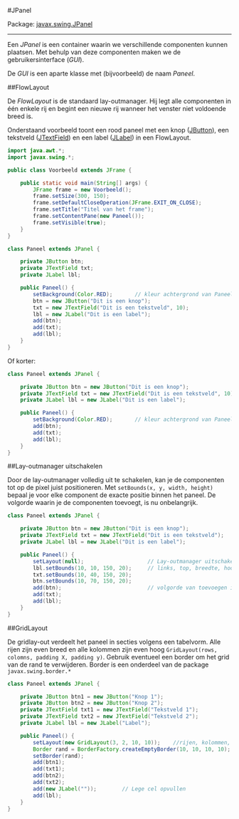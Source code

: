#JPanel

Package: [javax.swing.JPanel](http://docs.oracle.com/javase/7/docs/api/javax/swing/JPanel.html)

---

Een  *JPanel* is een container waarin we verschillende componenten kunnen plaatsen. Met behulp van deze componenten maken we de gebruikersinterface (*GUI*).

De *GUI* is een aparte klasse met (bijvoorbeeld) de naam *Paneel*.

##FlowLayout

De *FlowLayout* is de standaard lay-outmanager. Hij legt alle componenten in één enkele rij en begint een nieuwe rij wanneer het venster niet voldoende breed is.

Onderstaand voorbeeld toont een rood paneel met een knop ([JButton](JButton.md)), een tekstveld ([JTextField](JTextField.md)) en een label ([JLabel](JLabel.md)) in een FlowLayout.

```java
import java.awt.*;
import javax.swing.*;

public class Voorbeeld extends JFrame {

    public static void main(String[] args) {
        JFrame frame = new Voorbeeld();
        frame.setSize(300, 150);
        frame.setDefaultCloseOperation(JFrame.EXIT_ON_CLOSE);
        frame.setTitle("Titel van het frame");
        frame.setContentPane(new Paneel());
        frame.setVisible(true);
    }
}

class Paneel extends JPanel {

    private JButton btn;
    private JTextField txt;
    private JLabel lbl;

    public Paneel() {
        setBackground(Color.RED);       // kleur achtergrond van Paneel
        btn = new JButton("Dit is een knop");
        txt = new JTextField("Dit is een tekstveld", 10);
        lbl = new JLabel("Dit is een label");
        add(btn);
        add(txt);
        add(lbl);
    }
}
```

Of korter:

```java
class Paneel extends JPanel {

    private JButton btn = new JButton("Dit is een knop");
    private JTextField txt = new JTextField("Dit is een tekstveld", 10);
    private JLabel lbl = new JLabel("Dit is een label");

    public Paneel() {
        setBackground(Color.RED);       // kleur achtergrond van Paneel
        add(btn);
        add(txt);
        add(lbl);
    }
}
```

##Lay-outmanager uitschakelen

Door de lay-outmanager volledig uit te schakelen, kan je de componenten tot op de pixel juist positioneren. Met `setBounds(x, y, width, height)` bepaal je voor elke component de exacte positie binnen het paneel. De volgorde waarin je de componenten toevoegt, is nu onbelangrijk.

```java
class Paneel extends JPanel {

    private JButton btn = new JButton("Dit is een knop");
    private JTextField txt = new JTextField("Dit is een tekstveld");
    private JLabel lbl = new JLabel("Dit is een label");

    public Paneel() {
        setLayout(null);                    // Lay-outmanager uitschakelen
        lbl.setBounds(10, 10, 150, 20);     // links, top, breedte, hoogte
        txt.setBounds(10, 40, 150, 20);
        btn.setBounds(10, 70, 150, 20);
        add(btn);                           // volgorde van toevoegen is onbelangrijk
        add(txt);
        add(lbl);
    }
}
```

##GridLayout

De gridlay-out verdeelt het paneel in secties volgens een tabelvorm. Alle rijen zijn even breed en alle kolommen zijn even hoog `GridLayout(rows, colomns, padding X, padding y)`. Gebruik eventueel een border om het grid van de rand te verwijderen. Border is een onderdeel van de package `javax.swing.border.*`  

```java
class Paneel extends JPanel {

    private JButton btn1 = new JButton("Knop 1");
    private JButton btn2 = new JButton("Knop 2");
    private JTextField txt1 = new JTextField("Tekstveld 1");
    private JTextField txt2 = new JTextField("Tekstveld 2");
    private JLabel lbl = new JLabel("Label");

    public Paneel() {
        setLayout(new GridLayout(3, 2, 10, 10));    //rijen, kolommen, horizontale padding, vertikale padding
        Border rand = BorderFactory.createEmptyBorder(10, 10, 10, 10);  // rand(boven, links, onder, rechts)
        setBorder(rand);
        add(btn1);
        add(txt1);
        add(btn2);
        add(txt2);
        add(new JLabel(""));        // Lege cel opvullen
        add(lbl);
    }
}
```